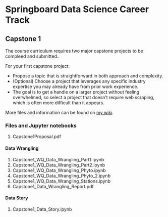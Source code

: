 # Springboard Data Science Career Track
## Capstone 1

The course curriculum requires two major capstone projects to be compleed and submitted.. 

For your first capstone project:
   * Propose a topic that is straightforward in both approach and complexity.
   * (Optional) Choose a project that leverages any specific industry expertise you may already have from prior work experience.
   * The goal is to get a handle on a larger project without feeling overwhelmed, so select a project that doesn’t require web scraping, which is often more difficult than it appears.

More files and information can be found on [my wiki](http://wiki.cfcl.com/Vicki/Datascience).

### Files and Jupyter notebooks
   1. Capstone1Proposal.pdf
 
#### Data Wrangling

   1. Capstone1_WQ_Data_Wrangling_Part1.ipynb	
   2. Capstone1_WQ_Data_Wrangling_Part2.ipynb	
   3. Capstone1_WQ_Data_Wrangling_Phyto.ipynb
   4. Capstone1_WQ_Data_Wrangling_Phyto_2.ipynb
   5. Capstone1_WQ_Data_Wrangling_Stations.ipynb
   6. Capstone1_Data_Wrangling_Report.pdf

#### Data Story
   1. Capstone1_Data_Story.ipynb

